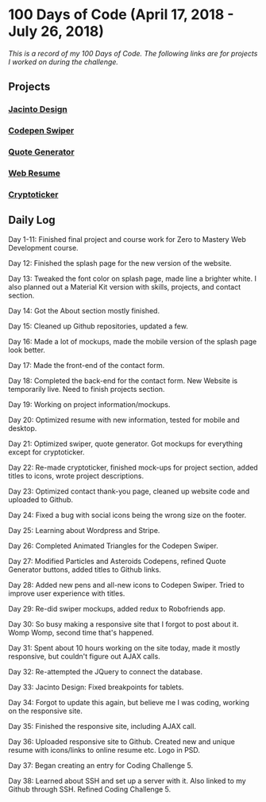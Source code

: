 # 100 Days of Code (April 17, 2018 - July 26, 2018)

*This is a record of my 100 Days of Code. The following links are for projects I worked on during the challenge.* 

## Projects

### [Jacinto Design](https://jacinto.design)
### [Codepen Swiper](https://jacinto.design/swiper)
### [Quote Generator](https://jacinto.design/quote)
### [Web Resume](https://jacinto.design/resume)
### [Cryptoticker](https://jacintodesign.github.io/cryptoticker/)

## Daily Log

Day 1-11: Finished final project and course work for Zero to Mastery Web Development course. 

Day 12:
Finished the splash page for the new version of the website. 

Day 13: 
Tweaked the font color on splash page, made line a brighter white. I also planned out a Material Kit version with skills, projects, and contact section. 

Day 14: 
Got the About section mostly finished. 

Day 15: 
Cleaned up Github repositories, updated a few. 

Day 16: 
Made a lot of mockups, made the mobile version of the splash page look better. 

Day 17: 
Made the front-end of the contact form. 

Day 18: 
Completed the back-end for the contact form. New Website is temporarily live. Need to finish projects section. 

Day 19: 
Working on project information/mockups. 

Day 20: 
Optimized resume with new information, tested for mobile and desktop. 

Day 21: 
Optimized swiper, quote generator. Got mockups for everything except for cryptoticker. 

Day 22: 
Re-made cryptoticker, finished mock-ups for project section, added titles to icons, wrote project descriptions. 

Day 23: 
Optimized contact thank-you page, cleaned up website code and uploaded to Github. 

Day 24: 
Fixed a bug with social icons being the wrong size on the footer. 

Day 25: 
Learning about Wordpress and Stripe. 

Day 26: 
Completed Animated Triangles for the Codepen Swiper. 

Day 27: 
Modified Particles and Asteroids Codepens, refined Quote Generator buttons, added titles to Github links. 

Day 28: 
Added new pens and all-new icons to Codepen Swiper. Tried to improve user experience with titles. 

Day 29: 
Re-did swiper mockups, added redux to Robofriends app. 

Day 30:
So busy making a responsive site that I forgot to post about it. Womp Womp, second time that's happened. 

Day 31:
Spent about 10 hours working on the site today, made it mostly responsive, but couldn't figure out AJAX calls. 

Day 32: 
Re-attempted the JQuery to connect the database. 

Day 33: 
Jacinto Design: Fixed breakpoints for tablets. 

Day 34: 
Forgot to update this again, but believe me I was coding, working on the responsive site. 

Day 35: 
Finished the responsive site, including AJAX call. 

Day 36: 
Uploaded responsive site to Github. Created new and unique resume with icons/links to online resume etc. Logo in PSD. 

Day 37: 
Began creating an entry for Coding Challenge 5. 

Day 38:
Learned about SSH and set up a server with it. Also linked to my Github through SSH. Refined Coding Challenge 5. 
